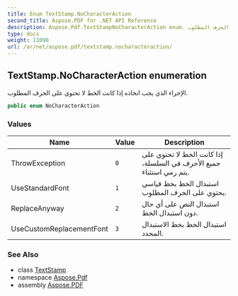 ```yaml
---
title: Enum TextStamp.NoCharacterAction
second_title: Aspose.PDF for .NET API Reference
description: Aspose.Pdf.TextStampNoCharacterAction enum. الإجراء الذي يجب اتخاذه إذا كانت الخط لا تحتوي على الحرف المطلوب
type: docs
weight: 11090
url: /ar/net/aspose.pdf/textstamp.nocharacteraction/
---
```

## TextStamp.NoCharacterAction enumeration

الإجراء الذي يجب اتخاذه إذا كانت الخط لا تحتوي على الحرف المطلوب.

```csharp
public enum NoCharacterAction
```

### Values

| Name | Value | Description |
| --- | --- | --- |
| ThrowException | `0` | إذا كانت الخط لا تحتوي على جميع الأحرف في السلسلة، يتم رمي استثناء. |
| UseStandardFont | `1` | استبدال الخط بخط قياسي يحتوي على الحرف المطلوب. |
| ReplaceAnyway | `2` | استبدال النص على أي حال دون استبدال الخط. |
| UseCustomReplacementFont | `3` | استبدال الخط بخط الاستبدال المحدد. |

### See Also

* class [TextStamp](../textstamp/)
* namespace [Aspose.Pdf](../../aspose.pdf/)
* assembly [Aspose.PDF](../../)